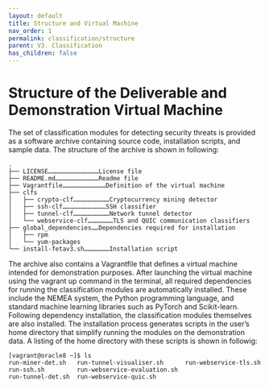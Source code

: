 ```yaml
---
layout: default
title: Structure and Virtual Machine
nav_order: 1
permalink: classification/structure
parent: V3. Classification
has_children: false
---
```


# Structure of the Deliverable and Demonstration Virtual Machine

The set of classification modules for detecting security threats is provided as a software archive containing source code, installation scripts, and sample data. The structure of the archive is shown in following:
```
.
├── LICENSE……………………………………License file
├── README.md………………………………Readme file
├── Vagrantfile………………………………Definition of the virtual machine
├── clfs
│   ├── crypto-clf…………………………Cryptocurrency mining detector
│   ├── ssh-clf………………………………SSH classifier
│   ├── tunnel-clf…………………………Network tunnel detector
│   └── webservice-clf…………………TLS and QUIC communication classifiers
├── global_dependencies……Dependencies required for installation
│   ├── rpm
│   └── yum-packages
└── install-fetav3.sh…………………Installation script
```

The archive also contains a Vagrantfile that defines a virtual machine intended for demonstration purposes. After launching the virtual machine using the vagrant up command in the terminal, all required dependencies for running the classification modules are automatically installed. These include the NEMEA system, the Python programming language, and standard machine learning libraries such as PyTorch and Scikit-learn. Following dependency installation, the classification modules themselves are also installed. The installation process generates scripts in the user’s home directory that simplify running the modules on the demonstration data. A listing of the home directory with these scripts is shown in followig:
```
[vagrant@oracle8 ~]$ ls
run-miner-det.sh   run-tunnel-visualiser.sh      run-webservice-tls.sh
run-ssh.sh         run-webservice-evaluation.sh
run-tunnel-det.sh  run-webservice-quic.sh
```
